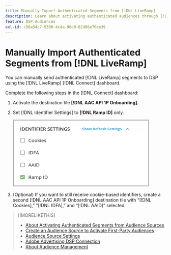 ```yaml
---
title: Manually Import Authenticated Segments from [!DNL LiveRamp]
description: Learn about activating authenticated audiences through [!DNL LiveRamp].
feature: DSP Audiences
exl-id: c56a54c7-5300-4cda-96d0-82d86e76ee39
---
```

# Manually Import Authenticated Segments from [!DNL LiveRamp]

<!-- Title:
Workflow to Manually Import Authenticated Segments from [!DNL LiveRamp]
Manually Activate Authenticated Segments from [!DNL LiveRamp]
Manually Activate Authenticated Segments from Universal ID partners

If I change it, update filename, create a redirect from the old page to the new one, and update all x-refs.
-->

You can manually send authenticated [!DNL LiveRamp] segments to DSP using the [!DNL LiveRamp] [!DNL Connect] dashboard. 

<!--

1. Configure Universal ID settings in DSP

<!-- Are there any pre-requisite settings for either LiveRamp OR UID2???

1. Contact `adcloud-support@adobe.com` to enable the account-level “[!UICONTROL LiveRamp segments]” option, which will allow you to target authenticated segments in DSP campaigns once all steps in the activation workflow are completed.
-->

Complete the following steps in the [!DNL Connect] dashboard:

1. Activate the destination tile **[!DNL AAC API 1P Onboarding]**.

1. Set [!DNL Identifier Settings] to **[!DNL Ramp ID]** only.

   ![Identifier settings](/help/dsp/assets/liveramp-tile-settings.png)

1. (Optional) If you want to still receive cookie-based identifiers, create a second [!DNL AAC API 1P Onboarding] destination tile with “[!DNL Cookies],” "[!DNL IDFA],” and “[!DNL AAID]” selected.

>[!MORELIKETHIS]
>
>* [About Activating Authenticated Segments from Audience Sources](source-about.md)
>* [Create an Audience Source to Activate First-Party Audiences](source-create.md)
>* [Audience Source Settings](source-settings.md)
>* [Adobe Advertising DSP Connection](https://experienceleague.adobe.com/docs/experience-platform/destinations/catalog/advertising/adobe-advertising-cloud-connection.html)
>* [About Audience Management](/help/dsp/audiences/audience-about.md)
